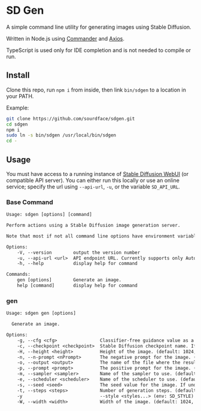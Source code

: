 # SD Gen

A simple command line utility for generating images using Stable Diffusion.

Written in Node.js using [Commander](https://www.npmjs.com/package/commander) and [Axios](https://www.npmjs.com/package/axios).

TypeScript is used only for IDE completion and is not needed to compile or run.

## Install

Clone this repo, run `npm i` from inside, then link `bin/sdgen` to a location in your PATH.

Example:

```bash
git clone https://github.com/sourdface/sdgen.git
cd sdgen
npm i
sudo ln -s bin/sdgen /usr/local/bin/sdgen
cd -
```

## Usage

You must have access to a running instance of [Stable Diffusion WebUI](https://github.com/AUTOMATIC1111/stable-diffusion-webui) (or compatible API server). You can either run this locally or use an online service; specify the url using `--api-url`, `-u`, or the variable `SD_API_URL`.

### Base Command

```txt
Usage: sdgen [options] [command]

Perform actions using a Stable Diffusion image generation server.

Note that most if not all command line options have environment variable equivalents.

Options:
    -V, --version        output the version number
    -u, --api-url <url>  API endpoint URL. Currently supports only Automatic1111 Web UI. (default: "http://localhost:7860", env: SD_API_URL)
    -h, --help           display help for command

Commands:
    gen [options]        Generate an image.
    help [command]       display help for command
```

### gen

```txt
Usage: sdgen gen [options]

  Generate an image.

Options:
    -g, --cfg <cfg>                Classifier-free guidance value as a float. (default: 7.5, env: SD_CFG)
    -c, --checkpoint <checkpoint>  Stable Diffusion checkpoint name. If none is passed, the last checkpoint to be loaded will be used. (env: SD_CHECKPOINT)
    -H, --height <height>          Height of the image. (default: 1024, env: SD_HEIGHT)
    -n, --n-prompt <nPrompt>       The negative prompt for the image. (env: SD_N_PROMPT)
    -o, --output <output>          The name of the file where the resulting image will be stored. This MUST end with '.png'. The substring '[HASH]' will be replaced with a hash value for the image. (default: "[HASH].png", env: SD_OUTPUT)
    -p, --prompt <prompt>          The positive prompt for the image. (env: SD_PROMPT)
    -m, --sampler <sampler>        Name of the sampler to use. (default: "Euler", env: SD_SAMPLER)
    -e, --scheduler <scheduler>    Name of the scheduler to use. (default: "Simple", env: SD_SCHEDULER)
    -s, --seed <seed>              The seed value for the image. If undefgined, -1, or an empty string is given, then a random value will be used. (default: -1, env: SD_SEED)
    -t, --steps <steps>            Number of generation steps. (default: 20, env: SD_STEPS)
    -y                             --style <styles...> (env: SD_STYLE)
    -W, --width <width>            Width of the image. (default: 1024, env: SD_WIDTH)   -h, --help                     display help for command
```
